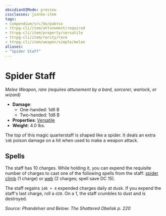 ```yaml
---
obsidianUIMode: preview
cssclasses: json5e-item
tags:
- compendium/src/5e/pabtso
- ttrpg-cli/item/attunement/required
- ttrpg-cli/item/property/versatile
- ttrpg-cli/item/rarity/rare
- ttrpg-cli/item/weapon/simple/melee
aliases: 
- "Spider Staff"
---
```

# Spider Staff
*Melee Weapon, rare (requires attunement by a bard, sorcerer, warlock, or wizard)*  

- **Damage**:
  - One-handed: 1d6 B
  - Two-handed: 1d8 B
- **Properties**: [Versatile](/3-Mechanics/CLI/rules/item-properties.md#Versatile)
- **Weight**: 4.0 lbs.

The top of this magic quarterstaff is shaped like a spider. It deals an extra `1d6` poison damage on a hit when used to make a weapon attack.

## Spells

The staff has 10 charges. While holding it, you can expend the requisite number of charges to cast one of the following spells from the staff: [spider climb](/3-Mechanics/CLI/spells/spider-climb.md) (1 charge) or [web](/3-Mechanics/CLI/spells/web.md) (2 charges; spell save DC 15).

The staff regains `1d6 + 4` expended charges daily at dusk. If you expend the staff's last charge, roll a `d20`. On a 1, the staff crumbles to dust and is destroyed.

*Source: Phandelver and Below: The Shattered Obelisk p. 220*